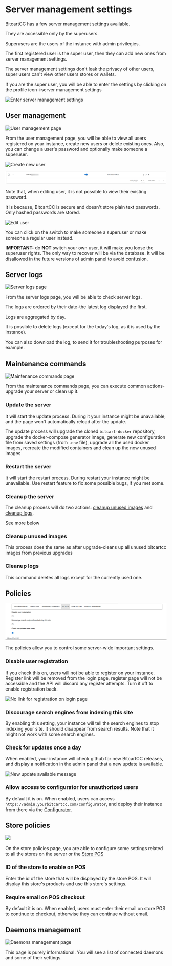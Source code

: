 # Server management settings

BitcartCC has a few server management settings available.

They are accessible only by the superusers.

Superusers are the users of the instance with admin privilegies.

The first registered user is the super user, then they can add new ones from server management settings.

The server management settings don't leak the privacy of other users, super users can't view other users stores or wallets.

If you are the super user, you will be able to enter the settings by clicking on the profile icon->server management settings

![Enter server management settings](../.gitbook/assets/server\_management\_enter.png)

## User management

![User management page](../.gitbook/assets/user\_management.png)

From the user management page, you will be able to view all users registered on your instance, create new users or delete existing ones. Also, you can change a user's password and optionally make someone a superuser.

![Create new user](../.gitbook/assets/create\_user.png)

![Superuser is displayed this way](../.gitbook/assets/superuser.png)

Note that, when editing user, it is not possible to view their existing password.

It is because, BitcartCC is secure and doesn't store plain text passwords. Only hashed passwords are stored.

![Edit user](../.gitbook/assets/edit\_user.png)

You can click on the switch to make someone a superuser or make someone a regular user instead.

**IMPORTANT:** do **NOT** switch your own user, it will make you loose the superuser rights. The only way to recover will be via the database. It will be disallowed in the future versions of admin panel to avoid confusion.

## Server logs

![Server logs page](../.gitbook/assets/server\_logs.png)

From the server logs page, you will be able to check server logs.

The logs are ordered by their date-the latest log displayed the first.

Logs are aggregated by day.

It is possible to delete logs (except for the today's log, as it is used by the instance).

You can also download the log, to send it for troubleshooting purposes for example.

## Maintenance commands

![Maintenance commands page](../.gitbook/assets/maintenance\_commands.png)

From the maintenance commands page, you can execute common actions-upgrade your server or clean up it.

### Update the server

It will start the update process. During it your instance might be unavailable, and the page won't automatically reload after the update.

The update process will upgrade the cloned `bitcart-docker` repository, upgrade the docker-compose generator image, generate new configuration file from saved settings (from `.env` file), upgrade all the used docker images, recreate the modified containers and clean up the now unused images

### Restart the server

It will start the restart process. During restart your instance might be unavailable. Use restart feature to fix some possible bugs, if you met some.

### Cleanup the server

The cleanup process will do two actions: [cleanup unused images](server-management-settings.md#cleanup-unused-images) and [cleanup logs](server-management-settings.md#cleanup-logs).

See more below

### Cleanup unused images

This process does the same as after upgrade-cleans up all unused bitcartcc images from previous upgrades

### Cleanup logs

This command deletes all logs except for the currently used one.

## Policies

![Policies](../.gitbook/assets/policies.png)

The policies allow you to control some server-wide important settings.

### Disable user registration

If you check this on, users will not be able to register on your instance. Register link will be removed from the login page, register page will not be accessible and the API will discard any register attempts. Turn it off to enable registration back.

![No link for registration on login page](../.gitbook/assets/register\_no\_link.png)

### Discourage search engines from indexing this site

By enabling this setting, your instance will tell the search engines to stop indexing your site. It should disappear from search results. Note that it might not work with some search engines.

### Check for updates once a day

When enabled, your instance will check github for new BitcartCC releases, and display a notification in the admin panel that a new update is available.

![New update available message](../.gitbook/assets/new\_update.jpg)

### Allow access to configurator for unauthorized users

By default it is on. When enabled, users can access `https://admin.yourbitcartcc.com/configurator`, and deploy their instance from there via the [Configurator](../deployment/configurator.md).

## Store policies

![](<../.gitbook/assets/store\_policies (1).png>)

On the store policies page, you are able to configure some settings related to all the stores on the server or the [Store POS](store-pos.md)

### ID of the store to enable on POS

Enter the id of the store that will be displayed by the store POS. It will display this store's products and use this store's settings.

### Require email on POS checkout

By default it is on. When enabled, users must enter their email on store POS to continue to checkout, otherwise they can continue without email.

## Daemons management

![Daemons management page](../.gitbook/assets/daemons\_management.png)

This page is purely informational. You will see a list of connected daemons and some of their settings.
